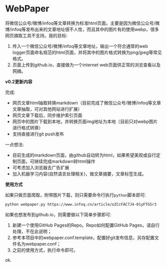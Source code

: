 # WebPaper

将微信公众号/微博/infoq等文章转换为标准html页面。主要是因为微信公众号/微博/infoq等发布出来的文章地址很不人性，而且其中的图片有的使用webp，很多网页摘取工具不支持。我的目标:  

1. 传入一个微信公众号/微博/infoq等文章地址，输出一个符合通常的web logger页面命名规范的html页面，并将其中的图片格式转换为png/jpeg等常见格式。
2. 页面上传到github.io，直接做为一个internet web页面供正常的浏览查看以及网摘。

**v0.2更新内容**

完成:

* 网页文章html抽取转换markdown（目前完成了微信公众号/微博/infoq等文章文章抽取，可对其他网站进行扩展）
* 网页文章下载后，同步维护索引页面
* 网页中的图片下载到本地，并转换页面img地址为本地（目前只对webp图片进行格式转换）
* 支持直接进行git push发布

一点想法:

* 目前生成的markdown页面，由github自动转为html，如果希望美观或自行定制页面，可继续完成markdown转html操作
* 可考虑加入浏览器去广告扩展
* 加入机器学习内容(自然语言处理相关)，做文章摘要，文章标签生成。

**使用方式**

如果只做页面爬取，附带图片下载，则只需要命令行执行`python`脚本即可:

``` sh
python webpaper.py https://www.infoq.cn/article/oZCcFAC7J4-01yFTG5r3
```

如果也想发布到github.io，则需要做以下简单步骤即可:

1. 新建一个使用GitHub Pages的Repo。Repo如何配置GitHub Pages，请自行处理，不在此说明；
2. 参考本项目中的webpaper.conf.template，配置好git发布信息，另存配置文件名为webpaper.conf；
3. 之前的使用方式，执行命令即可。

ok.
